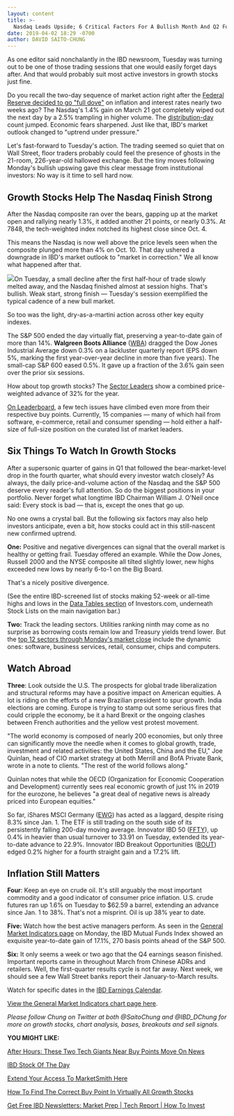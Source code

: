 ```yaml
---
layout: content
title: >-
  Nasdaq Leads Upside; 6 Critical Factors For A Bullish Month And Q2 For Stocks
date: 2019-04-02 18:29 -0700
author: DAVID SAITO-CHUNG
---
```






As one editor said nonchalantly in the IBD newsroom, Tuesday was turning out to be one of those trading sessions that one would easily forget days after. And that would probably suit most active investors in growth stocks just fine.




Do you recall the two-day sequence of market action right after the [Federal Reserve decided to go "full dove"](https://www.investors.com/news/economy/fed-meeting-dow-jones-fed-rate-hike-quantitative-tightening/) on inflation and interest rates nearly two weeks ago? The Nasdaq's 1.4% gain on March 21 got completely wiped out the next day by a 2.5% trampling in higher volume. The [distribution-day](https://www.investors.com/how-to-invest/investors-corner/how-to-spot-stock-market-tops-track-the-distribution-days/) count jumped. Economic fears sharpened. Just like that, IBD's market outlook changed to "uptrend under pressure."


Let's fast-forward to Tuesday's action. The trading seemed so quiet that on Wall Street, floor traders probably could feel the presence of ghosts in the 21-room, 226-year-old hallowed exchange. But the tiny moves following Monday's bullish upswing gave this clear message from institutional investors: No way is it time to sell hard now.


Growth Stocks Help The Nasdaq Finish Strong
-------------------------------------------


After the Nasdaq composite ran over the bears, gapping up at the market open and rallying nearly 1.3%, it added another 21 points, or nearly 0.3%. At 7848, the tech-weighted index notched its highest close since Oct. 4.


This means the Nasdaq is now well above the price levels seen when the composite plunged more than 4% on Oct. 10. That day ushered a downgrade in IBD's market outlook to "market in correction." We all know what happened after that.


![](https://www.investors.com/wp-content/uploads/2019/04/MP040219-227x300.jpg)On Tuesday, a small decline after the first half-hour of trade slowly melted away, and the Nasdaq finished almost at session highs. That's bullish. Weak start, strong finish — Tuesday's session exemplified the typical cadence of a new bull market.


So too was the light, dry-as-a-martini action across other key equity indexes.


The S&P 500 ended the day virtually flat, preserving a year-to-date gain of more than 14%. **Walgreen Boots Alliance** ([WBA](https://research.investors.com/quote.aspx?symbol=WBA)) dragged the Dow Jones Industrial Average down 0.3% on a lackluster quarterly report (EPS down 5%, marking the first year-over-year decline in more than five years). The small-cap S&P 600 eased 0.5%. It gave up a fraction of the 3.6% gain seen over the prior six sessions.


How about top growth stocks? The [Sector Leaders](https://research.investors.com/stock-lists/sector-leaders) show a combined price-weighted advance of 32% for the year.


[On Leaderboard](https://leaderboard.investors.com/#/leaders/leaders), a few tech issues have climbed even more from their respective buy points. Currently, 15 companies — many of which hail from software, e-commerce, retail and consumer spending — hold either a half-size of full-size position on the curated list of market leaders.


Six Things To Watch In Growth Stocks
------------------------------------


After a supersonic quarter of gains in Q1 that followed the bear-market-level drop in the fourth quarter, what should every investor watch closely? As always, the daily price-and-volume action of the Nasdaq and the S&P 500 deserve every reader's full attention. So do the biggest positions in your portfolio. Never forget what longtime IBD Chairman William J. O'Neil once said: Every stock is bad — that is, except the ones that go up.


No one owns a crystal ball. But the following six factors may also help investors anticipate, even a bit, how stocks could act in this still-nascent new confirmed uptrend.


**One:** Positive and negative divergences can signal that the overall market is healthy or getting frail. Tuesday offered an example. While the Dow Jones, Russell 2000 and the NYSE composite all tilted slightly lower, new highs exceeded new lows by nearly 6-to-1 on the Big Board.


That's a nicely positive divergence.


(See the entire IBD-screened list of stocks making 52-week or all-time highs and lows in the [Data Tables section](https://www.investors.com/ibd-data-tables/) of Investors.com, underneath Stock Lists on the main navigation bar.)


**Two:** Track the leading sectors. Utilities ranking ninth may come as no surprise as borrowing costs remain low and Treasury yields trend lower. But the [top 12 sectors through Monday's market close](https://www.investors.com/data-tables/ibd-smart-nyse-nasdaq-tables-apr-01-2019/) include the dynamic ones: software, business services, retail, consumer, chips and computers.


Watch Abroad
------------


**Three**: Look outside the U.S. The prospects for global trade liberalization and structural reforms may have a positive impact on American equities. A lot is riding on the efforts of a new Brazilian president to spur growth. India elections are coming. Europe is trying to stamp out some serious fires that could cripple the economy, be it a hard Brexit or the ongoing clashes between French authorities and the yellow vest protest movement.



"The world economy is composed of nearly 200 economies, but only three can significantly move the needle when it comes to global growth, trade, investment and related activities: the United States, China and the EU," Joe Quinlan, head of CIO market strategy at both Merrill and BofA Private Bank, wrote in a note to clients. "The rest of the world follows along."


Quinlan notes that while the OECD (Organization for Economic Cooperation and Development) currently sees real economic growth of just 1% in 2019 for the eurozone, he believes "a great deal of negative news is already priced into European equities."


So far, iShares MSCI Germany ([EWG](https://research.investors.com/quote.aspx?symbol=EWG)) has acted as a laggard, despite rising 8.3% since Jan. 1. The ETF is still trading on the south side of its persistently falling 200-day moving average. Innovator IBD 50 ([FFTY](https://research.investors.com/quote.aspx?symbol=FFTY)), up 0.4% in heavier than usual turnover to 33.91 on Tuesday, extended its year-to-date advance to 22.9%. Innovator IBD Breakout Opportunities ([BOUT](https://research.investors.com/quote.aspx?symbol=BOUT)) edged 0.2% higher for a fourth straight gain and a 17.2% lift.


Inflation Still Matters
-----------------------


**Four**: Keep an eye on crude oil. It's still arguably the most important commodity and a good indicator of consumer price inflation. U.S. crude futures ran up 1.6% on Tuesday to $62.59 a barrel, extending an advance since Jan. 1 to 38%. That's not a misprint. Oil is up 38% year to date.


**Five:** Watch how the best active managers perform. As seen in the [General Market Indicators page](https://www.investors.com/wp-content/uploads/2019/04/IBD0104152523GMI2.pdf) on Monday, the IBD Mutual Funds Index showed an exquisite year-to-date gain of 17.1%, 270 basis points ahead of the S&P 500.


**Six:** It only seems a week or two ago that the Q4 earnings season finished. Important reports came in throughout March from Chinese ADRs and retailers. Well, the first-quarter results cycle is not far away. Next week, we should see a few Wall Street banks report their January-to-March results.


Watch for specific dates in the [IBD Earnings Calendar](https://www.investors.com/research/earnings-calendar-analyst-estimates-stocks-to-watch/).


[View the General Market Indicators chart page here](https://www.investors.com/wp-content/uploads/2019/04/IBD0204152658GMI2.pdf).


*Please follow Chung on Twitter at both @SaitoChung and @IBD\_DChung for more on growth stocks, chart analysis, bases, breakouts and sell signals.*


**YOU MIGHT LIKE:**


[After Hours: These Two Tech Giants Near Buy Points Move On News](https://www.investors.com/market-trend/stock-market-today/dow-jones-futures-amd-stock-buy-altaba-liquidate-alibaba-stock-tesla-stock/)


[IBD Stock Of The Day](https://www.investors.com/research/ibd-stock-of-the-day/)


[Extend Your Access To MarketSmith Here](https://shop.investors.com/offer/splashresponsive.aspx?id=ms-4weeksfor2495&src=A00365A)


[How To Find The Correct Buy Point In Virtually All Growth Stocks](https://www.investors.com/how-to-invest/investors-corner/chart-reading-basics-how-a-buy-point-marks-a-time-of-opportunity/)


[Get Free IBD Newsletters: Market Prep | Tech Report | How To Invest](https://shop.investors.com/offer/splashresponsive.aspx?id=newsletters-howtoinvest)




